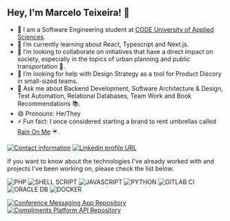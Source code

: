 ## Hey, I'm Marcelo Teixeira! 👋

- 🔭 I am a Software Engineering student at [CODE University of Applied Sciences](https://code.berlin/en/).
- 🌱 I’m currently learning about React, Typescript and Next.js.
- 👯 I’m looking to collaborate on initiatives that have a direct impact on society, especially in the topics of urban planning and public transportation 🚎.
- 🤔 I’m looking for help with Design Strategy as a tool for Product Discory in small-sized teams.
- 💬 Ask me about Backend Development, Software Architecture & Design, Test Automation, Relational Databases, Team Work and Book Recommendations 📚.
- 😄 Pronouns: He/They
- ⚡ Fun fact: I once considered starting a brand to rent umbrellas called [Rain On Me](https://github.com/Marcelixoo/rain-on-me) ☔️.

[![Contact information](https://img.shields.io/badge/Contact%20Me-D14836?style=for-the-badge&logo=gmail&logoColor=white)](mailto:mteixeira.santos96@gmail.com)
[![Linkedin profile URL](https://img.shields.io/badge/LinkedIn-0077B5?style=for-the-badge&logo=linkedin&logoColor=white)](https://www.linkedin.com/in/eumarcelo-teixeira/)

If you want to know about the technologies I've already worked with and projects I've been working on, please check the list below.

![PHP](https://img.shields.io/badge/PHP-777BB4?style=for-the-badge&logo=php&logoColor=white)
![SHELL SCRIPT](https://img.shields.io/badge/Shell_Script-121011?style=for-the-badge&logo=gnu-bash&logoColor=white)
![JAVASCRIPT](https://img.shields.io/badge/JavaScript-323330?style=for-the-badge&logo=javascript&logoColor=F7DF1E)
![PYTHON](https://img.shields.io/badge/Python-3776AB?style=for-the-badge&logo=python&logoColor=white)
![GITLAB CI](https://img.shields.io/badge/GitLab%20CI-330F63?style=for-the-badge&logo=gitlab&logoColor=white)
![ORACLE DB](https://img.shields.io/badge/Oracle-F80000?style=for-the-badge&logo=oracle&logoColor=black)
![DOCKER](https://img.shields.io/badge/Docker-2CA5E0?style=for-the-badge&logo=docker&logoColor=white)

[![Conference Messaging App Repository](https://github-readme-stats.anuraghazra1.vercel.app/api/pin/?username=Marcelixoo&repo=conference-live-chat&title_color=fff&icon_color=79ff97&text_color=9f9f9f&bg_color=151515)](https://github.com/Marcelixoo/conference-live-chat)
[![Compliments Platform API Repository](https://github-readme-stats.anuraghazra1.vercel.app/api/pin/?username=Marcelixoo&repo=compliments-api&title_color=fff&icon_color=79ff97&text_color=9f9f9f&bg_color=151515)](https://github.com/Marcelixoo/compliments-api)
